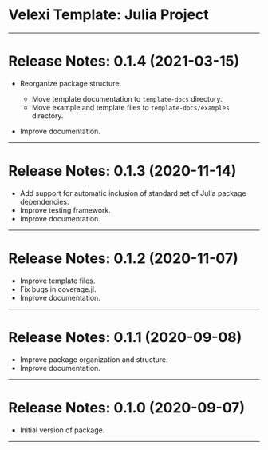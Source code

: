 Velexi Template: Julia Project
==============================
-------------------------------------------------------------------------------
Release Notes: 0.1.4 (2021-03-15)
=================================
* Reorganize package structure.
  * Move template documentation to `template-docs` directory.
  * Move example and template files to `template-docs/examples` directory.

* Improve documentation.

-------------------------------------------------------------------------------
Release Notes: 0.1.3 (2020-11-14)
=================================
* Add support for automatic inclusion of standard set of Julia package
  dependencies.
* Improve testing framework.
* Improve documentation.

-------------------------------------------------------------------------------
Release Notes: 0.1.2 (2020-11-07)
=================================
* Improve template files.
* Fix bugs in coverage.jl.
* Improve documentation.

-------------------------------------------------------------------------------
Release Notes: 0.1.1 (2020-09-08)
=================================
* Improve package organization and structure.
* Improve documentation.

-------------------------------------------------------------------------------
Release Notes: 0.1.0 (2020-09-07)
=================================
* Initial version of package.

-------------------------------------------------------------------------------
